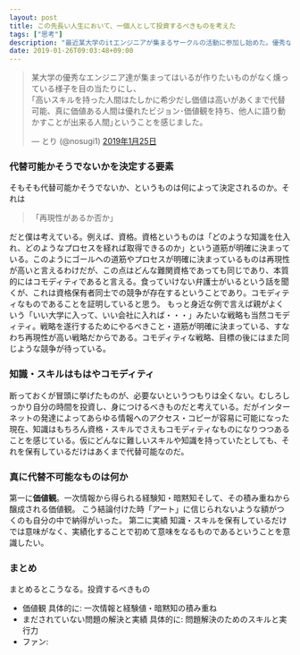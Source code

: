 ```yaml
---
layout: post
title: この先長い人生において、一個人として投資するべきものを考えた
tags: ["思考"]
description: "最近某大学のitエンジニアが集まるサークルの活動に参加し始めた。優秀な人々も多いように感じたが、個人的には思うところがあった。それについてのツイートがきっかけで色々考えたので記録に残しておく。"
date: 2019-01-26T09:03:48+09:00
---
```

<blockquote class="twitter-tweet" data-lang="ja"><p lang="ja" dir="ltr">某大学の優秀なエンジニア達が集まってはいるが作りたいものがなく燻っている様子を目の当たりにし、<br>｢高いスキルを持った人間はたしかに希少だし価値は高いがあくまで代替可能、真に価値ある人間は優れたビジョン･価値観を持ち、他人に語り動かすことが出来る人間｣ということを感じました。</p>&mdash; とり (@nosugi1) <a href="https://twitter.com/nosugi1/status/1088853220783353856?ref_src=twsrc%5Etfw">2019年1月25日</a></blockquote>
<script async src="https://platform.twitter.com/widgets.js" charset="utf-8"></script>

### 代替可能かそうでないかを決定する要素
そもそも代替可能かそうでないか、というものは何によって決定されるのか。それは
> 「再現性があるか否か」

だと僕は考えている。例えば、資格。資格というものは「どのような知識を仕入れ、どのようなプロセスを経れば取得できるのか」という道筋が明確に決まっている。このようにゴールへの道筋やプロセスが明確に決まっているものは再現性が高いと言えるわけだが、この点はどんな難関資格であっても同じであり、本質的にはコモディティであると言える。食っていけない弁護士がいるという話を聞くが、これは資格保有者同士での競争が存在するということであり。コモディティなものであることを証明していると思う。
もっと身近な例で言えば親がよくいう「いい大学に入って、いい会社に入れば・・・」みたいな戦略も当然コモディティ。戦略を遂行するためにやるべきこと・道筋が明確に決まっている、すなわち再現性が高い戦略だからである。コモディティな戦略、目標の後にはまた同じような競争が待っている。

### 知識・スキルはもはやコモディティ
断っておくが冒頭に挙げたものが、必要ないというつもりは全くない。むしろしっかり自分の時間を投資し、身につけるべきものだと考えている。だがインターネットの発達によってあらゆる情報へのアクセス・コピーが容易に可能になった現在、知識はもちろん資格・スキルでさえもコモディティなものになりつつあることを感じている。仮にどんなに難しいスキルや知識を持っていたとしても、それを保有しているだけはあくまで代替可能なのだ。

### 真に代替不可能なものは何か
第一に**価値観**。一次情報から得られる経験知・暗黙知そして、その積み重ねから醸成される価値観。
こう結論付けた時「アート」に信じられないような額がつくのも自分の中で納得がいった。
第二に実績
知識・スキルを保有しているだけでは意味がなく、実績化することで初めて意味をなるものであるということを意識したい。

### まとめ
まとめるとこうなる。投資するべきもの
- 価値観
具体的に: 一次情報と経験値・暗黙知の積み重ね
- まだされていない問題の解決と実績
具体的に: 問題解決のためのスキルと実行力
- ファン:  
